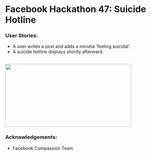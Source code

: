 # Facebook Hackathon 47: Suicide Hotline
### User Stories: 
- A user writes a post and adds a minutia 'feeling suicidal'. 
- A suicide hotline displays shortly afterward. 

<br>
<img src="http://i1369.photobucket.com/albums/ag238/sugarcoder/notalone_zpstvsl7twu.jpg" height="200" width="400">

### Acknowledgements: 
- Facebook Compassion Team
